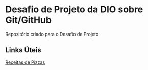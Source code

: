 # Desafio de Projeto da DIO sobre Git/GitHub
Repositório criado para o Desafio de Projeto

## Links Úteis

[Receitas de Pizzas](https://www.youtube.com/watch?v=TBFGGAqDGZ0)
